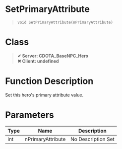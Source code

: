 # SetPrimaryAttribute
> `void SetPrimaryAttribute(nPrimaryAttribute)`
# Class
> __✔ Server: CDOTA_BaseNPC_Hero__  
> __✖ Client: undefined__  
# Function Description
Set this hero's primary attribute value.
# Parameters
Type|Name|Description
--|--|--
int|nPrimaryAttribute|No Description Set
